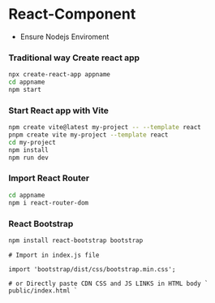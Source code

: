 # React-Component
- Ensure Nodejs Enviroment 
### Traditional way Create react app
```bash
npx create-react-app appname
cd appname
npm start
```
### Start React app with Vite
```bash
npm create vite@latest my-project -- --template react
pnpm create vite my-project --template react
cd my-project
npm install
npm run dev
```
### Import React Router
```bash
cd appname
npm i react-router-dom
```
### React Bootstrap
```bash
npm install react-bootstrap bootstrap
```
```
# Import in index.js file

import 'bootstrap/dist/css/bootstrap.min.css';

# or Directly paste CDN CSS and JS LINKS in HTML body ` public/index.html `

```

